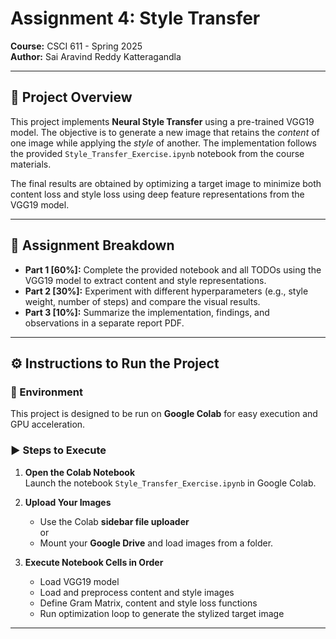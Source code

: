# Assignment 4: Style Transfer  
**Course:** CSCI 611 - Spring 2025  
**Author:** Sai Aravind Reddy Katteragandla  

---

## 📌 Project Overview
This project implements **Neural Style Transfer** using a pre-trained VGG19 model. The objective is to generate a new image that retains the *content* of one image while applying the *style* of another. The implementation follows the provided `Style_Transfer_Exercise.ipynb` notebook from the course materials.

The final results are obtained by optimizing a target image to minimize both content loss and style loss using deep feature representations from the VGG19 model.

---

## 🧪 Assignment Breakdown

- **Part 1 [60%]:** Complete the provided notebook and all TODOs using the VGG19 model to extract content and style representations.
- **Part 2 [30%]:** Experiment with different hyperparameters (e.g., style weight, number of steps) and compare the visual results.
- **Part 3 [10%]:** Summarize the implementation, findings, and observations in a separate report PDF.

---

## ⚙️ Instructions to Run the Project

### 📁 Environment
This project is designed to be run on **Google Colab** for easy execution and GPU acceleration.

### ▶️ Steps to Execute

1. **Open the Colab Notebook**  
   Launch the notebook `Style_Transfer_Exercise.ipynb` in Google Colab.

2. **Upload Your Images**  
   - Use the Colab **sidebar file uploader**  
   or  
   - Mount your **Google Drive** and load images from a folder.

3. **Execute Notebook Cells in Order**  
   - Load VGG19 model  
   - Load and preprocess content and style images  
   - Define Gram Matrix, content and style loss functions  
   - Run optimization loop to generate the stylized target image

---




